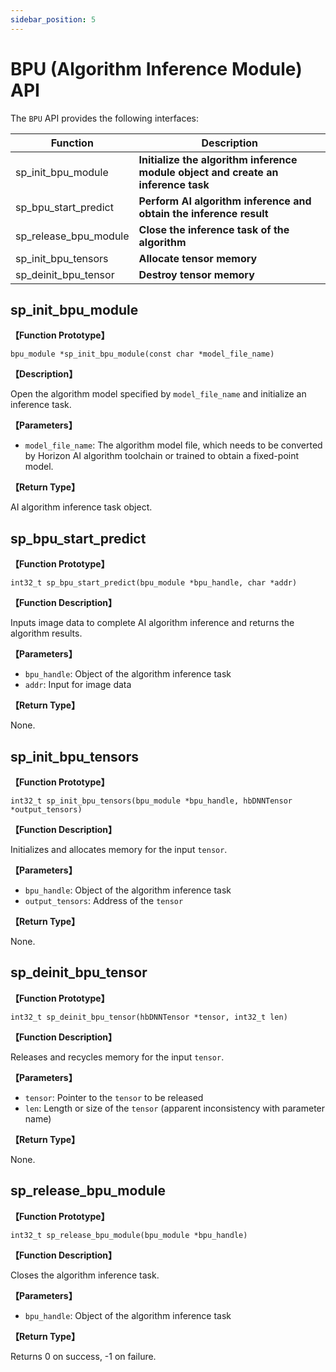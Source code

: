 ```yaml
---
sidebar_position: 5
---
```

# BPU (Algorithm Inference Module) API

The `BPU` API provides the following interfaces:

| Function | Description |
| ---- | ----- |
| sp_init_bpu_module | **Initialize the algorithm inference module object and create an inference task** |
| sp_bpu_start_predict | **Perform AI algorithm inference and obtain the inference result** |
| sp_release_bpu_module | **Close the inference task of the algorithm** |
| sp_init_bpu_tensors | **Allocate tensor memory** |
| sp_deinit_bpu_tensor | **Destroy tensor memory** |

## sp_init_bpu_module

**【Function Prototype】**

`bpu_module *sp_init_bpu_module(const char *model_file_name)`

**【Description】**

Open the algorithm model specified by `model_file_name` and initialize an inference task.

**【Parameters】**

- `model_file_name`: The algorithm model file, which needs to be converted by Horizon AI algorithm toolchain or trained to obtain a fixed-point model.

**【Return Type】**

AI algorithm inference task object.

## sp_bpu_start_predict

**【Function Prototype】**

`int32_t sp_bpu_start_predict(bpu_module *bpu_handle, char *addr)`

**【Function Description】**

Inputs image data to complete AI algorithm inference and returns the algorithm results.

**【Parameters】**

- `bpu_handle`: Object of the algorithm inference task
- `addr`: Input for image data

**【Return Type】**

None.


## sp_init_bpu_tensors

**【Function Prototype】**

`int32_t sp_init_bpu_tensors(bpu_module *bpu_handle, hbDNNTensor *output_tensors)`

**【Function Description】**

Initializes and allocates memory for the input `tensor`.

**【Parameters】**

- `bpu_handle`: Object of the algorithm inference task
- `output_tensors`: Address of the `tensor`

**【Return Type】**

None.


## sp_deinit_bpu_tensor

**【Function Prototype】**

`int32_t sp_deinit_bpu_tensor(hbDNNTensor *tensor, int32_t len)`

**【Function Description】**

Releases and recycles memory for the input `tensor`.

**【Parameters】**

- `tensor`: Pointer to the `tensor` to be released
- `len`: Length or size of the `tensor` (apparent inconsistency with parameter name)

**【Return Type】**

None.


## sp_release_bpu_module

**【Function Prototype】**

`int32_t sp_release_bpu_module(bpu_module *bpu_handle)`

**【Function Description】**

Closes the algorithm inference task.

**【Parameters】**

- `bpu_handle`: Object of the algorithm inference task

**【Return Type】**

Returns 0 on success, -1 on failure.
